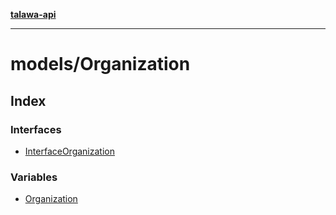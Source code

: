 [**talawa-api**](../../README.md)

***

# models/Organization

## Index

### Interfaces

- [InterfaceOrganization](interfaces/InterfaceOrganization.md)

### Variables

- [Organization](variables/Organization.md)
